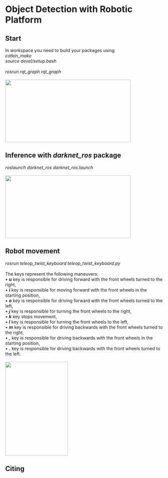 # Object Detection with Robotic Platform
## Start
In workspace you need to build your packages using<br/>
*catkin_make*<br/>
*source devel/setup.bash*<br/><br/>
*rosrun rqt_graph rqt_graph* <br/> <br/>
<img src="https://github.com/monsiw/object_detection_yolov5/blob/main/images/2.png" width="400" height="200" />
## Inference with *darknet_ros* package
*roslaunch darknet_ros darknet_ros.launch*<br/><br/>
<img src="https://github.com/monsiw/object_detection_yolov5/blob/main/images/1.png" width="400" height="200" /> <br/>
## Robot movement <br/>
*rosrun teleop_twist_keyboard teleop_twist_keyboard.py*<br/><br/>
The keys represent the following maneuvers: <br/>
• __*u*__  key is responsible for driving forward with the front wheels turned to the right, <br/>
• __*i*__  key is responsible for moving forward with the front wheels in the starting position, <br/>
• __*o*__  key is responsible for driving forward with the front wheels turned to the left, <br/>
• __*j*__  key is responsible for turning the front wheels to the right, <br/>
• __*k*__  key stops movement, <br/>
• __*l*__  key is responsible for turning the front wheels to the left, <br/>
• __*m*__  key is responsible for driving backwards with the front wheels turned to the right, <br/>
• __*,*__  key is responsible for driving backwards with the front wheels in the starting position, <br/>
• __*.*__  key is responsible for driving backwards with the front wheels turned to the left. <br/><br/>
<img src="https://user-images.githubusercontent.com/42692566/219169130-8e171972-6bff-45c8-b22f-fa87af437f7b.mp4" width="200" height="300"><br/>
## Citing


